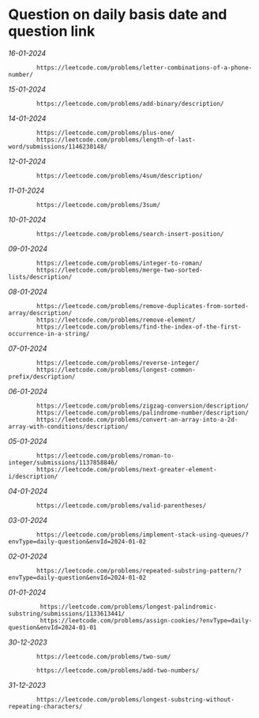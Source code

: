# Question on daily basis date and question link
*16-01-2024*

            https://leetcode.com/problems/letter-combinations-of-a-phone-number/

*15-01-2024*

            https://leetcode.com/problems/add-binary/description/
            
*14-01-2024*
            
            https://leetcode.com/problems/plus-one/
            https://leetcode.com/problems/length-of-last-word/submissions/1146230148/
            
*12-01-2024*

            https://leetcode.com/problems/4sum/description/

*11-01-2024*
            
            https://leetcode.com/problems/3sum/
            
*10-01-2024*

            https://leetcode.com/problems/search-insert-position/

*09-01-2024*

            https://leetcode.com/problems/integer-to-roman/
            https://leetcode.com/problems/merge-two-sorted-lists/description/

*08-01-2024*
            
            https://leetcode.com/problems/remove-duplicates-from-sorted-array/description/
            https://leetcode.com/problems/remove-element/
            https://leetcode.com/problems/find-the-index-of-the-first-occurrence-in-a-string/

*07-01-2024*

            https://leetcode.com/problems/reverse-integer/
            https://leetcode.com/problems/longest-common-prefix/description/

*06-01-2024*

            https://leetcode.com/problems/zigzag-conversion/description/
            https://leetcode.com/problems/palindrome-number/description/
            https://leetcode.com/problems/convert-an-array-into-a-2d-array-with-conditions/description/

*05-01-2024*

            https://leetcode.com/problems/roman-to-integer/submissions/1137858846/
            https://leetcode.com/problems/next-greater-element-i/description/

*04-01-2024*
            
            https://leetcode.com/problems/valid-parentheses/

*03-01-2024*
            
            https://leetcode.com/problems/implement-stack-using-queues/?envType=daily-question&envId=2024-01-02

*02-01-2024* 
            
            https://leetcode.com/problems/repeated-substring-pattern/?envType=daily-question&envId=2024-01-02



*01-01-2024* 
            
             https://leetcode.com/problems/longest-palindromic-substring/submissions/1133613441/
             https://leetcode.com/problems/assign-cookies/?envType=daily-question&envId=2024-01-01



*30-12-2023*   
            
            https://leetcode.com/problems/two-sum/
             
            https://leetcode.com/problems/add-two-numbers/		

*31-12-2023*   
            
            https://leetcode.com/problems/longest-substring-without-repeating-characters/


